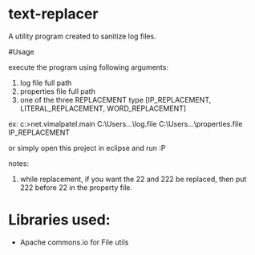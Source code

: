 text-replacer
=============

A utility program created to sanitize log files.

#Usage

execute the program using following arguments:
1. log file full path
2. properties file full path
3. one of the three REPLACEMENT type [IP_REPLACEMENT, LITERAL_REPLACEMENT, WORD_REPLACEMENT]

ex: c:\>net.vimalpatel.main C:\Users\...\log.file C:\Users\...\properties.file IP_REPLACEMENT


or simply open this project in eclipse and run :P

notes:

1. while replacement, if you want the 22 and 222 be replaced, then put 222 before 22 in the property file.

# Libraries used:
-	Apache commons.io for File utils
